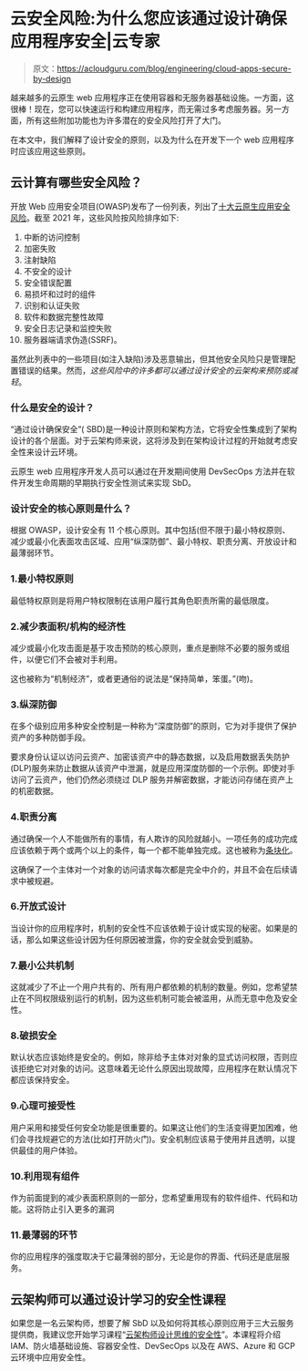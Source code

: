 # 云安全风险:为什么您应该通过设计确保应用程序安全|云专家

> 原文：<https://acloudguru.com/blog/engineering/cloud-apps-secure-by-design>

越来越多的云原生 web 应用程序正在使用容器和无服务器基础设施。一方面，这很棒！现在，您可以快速运行和构建应用程序，而无需过多考虑服务器。另一方面，所有这些附加功能也为许多潜在的安全风险打开了大门。

在本文中，我们解释了设计安全的原则，以及为什么在开发下一个 web 应用程序时应该应用这些原则。

## 云计算有哪些安全风险？

开放 Web 应用安全项目(OWASP)发布了一份列表，列出了[十大云原生应用安全风险](https://owasp.org/www-project-top-ten/)。截至 2021 年，这些风险按风险排序如下:

1.  中断的访问控制
2.  加密失败
3.  注射缺陷
4.  不安全的设计
5.  安全错误配置
6.  易损坏和过时的组件
7.  识别和认证失败
8.  软件和数据完整性故障
9.  安全日志记录和监控失败
10.  服务器端请求伪造(SSRF)。

虽然此列表中的一些项目(如注入缺陷)涉及恶意输出，但其他安全风险只是管理配置错误的结果。然而，*这些风险中的许多都可以通过设计安全的云架构来预防或减轻*。

### 什么是安全的设计？

“通过设计确保安全”( SBD)是一种设计原则和架构方法，它将安全性集成到了架构设计的各个层面。对于云架构师来说，这将涉及到在架构设计过程的开始就考虑安全性来设计云环境。

云原生 web 应用程序开发人员可以通过在开发期间使用 DevSecOps 方法并在软件开发生命周期的早期执行安全性测试来实现 SbD。

### 设计安全的核心原则是什么？

根据 OWASP，设计安全有 11 个核心原则。其中包括(但不限于)最小特权原则、减少或最小化表面攻击区域、应用“纵深防御”、最小特权、职责分离、开放设计和最薄弱环节。

### 1.最小特权原则

最低特权原则是将用户特权限制在该用户履行其角色职责所需的最低限度。

### 2.减少表面积/机构的经济性

减少或最小化攻击面是基于攻击预防的核心原则，重点是删除不必要的服务或组件，以便它们不会被对手利用。

这也被称为“机制经济”，或者更通俗的说法是“保持简单，笨蛋。”(吻)。

### 3.纵深防御

在多个级别应用多种安全控制是一种称为“深度防御”的原则，它为对手提供了保护资产的多种防御手段。

要求身份认证以访问云资产、加密该资产中的静态数据，以及启用数据丢失防护(DLP)服务来防止数据从该资产中泄漏，就是应用深度防御的一个示例。即使对手访问了云资产，他们仍然必须绕过 DLP 服务并解密数据，才能访问存储在资产上的机密数据。

### 4.职责分离

通过确保一个人不能做所有的事情，有人欺诈的风险就越小。一项任务的成功完成应该依赖于两个或两个以上的条件，每一个都不能单独完成。这也被称为[条块化](https://en.wikipedia.org/wiki/Compartmentalization_%28information_security%29)。

这确保了一个主体对一个对象的访问请求每次都是完全中介的，并且不会在后续请求中被规避。

### 6.开放式设计

当设计你的应用程序时，机制的安全性不应该依赖于设计或实现的秘密。如果是的话，那么如果这些设计因为任何原因被泄露，你的安全就会受到威胁。

### 7.最小公共机制

这就减少了不止一个用户共有的、所有用户都依赖的机制的数量。例如，您希望禁止在不同权限级别运行的机制，因为这些机制可能会被滥用，从而无意中危及安全性。

### 8.破损安全

默认状态应该始终是安全的。例如，除非给予主体对对象的显式访问权限，否则应该拒绝它对对象的访问。这意味着无论什么原因出现故障，应用程序在默认情况下都应该保持安全。

### 9.心理可接受性

用户采用和接受任何安全功能是很重要的。如果这让他们的生活变得更加困难，他们会寻找规避它的方法(比如打开防火门)。安全机制应该易于使用并且透明，以提供最佳的用户体验。

### 10.利用现有组件

作为前面提到的减少表面积原则的一部分，您希望重用现有的软件组件、代码和功能。这将防止引入更多的漏洞

### 11.最薄弱的环节

你的应用程序的强度取决于它最薄弱的部分，无论是你的界面、代码还是底层服务。

## 云架构师可以通过设计学习的安全性课程

如果您是一名云架构师，想要了解 SbD 以及如何将其核心原则应用于三大云服务提供商，我建议您开始学习课程“[云架构师设计思维的安全性](https://acloudguru.com/course/security-by-design-thinking-for-cloud-architects)”。本课程将介绍 IAM、防火墙基础设施、容器安全性、DevSecOps 以及在 AWS、Azure 和 GCP 云环境中应用安全性。
